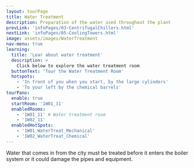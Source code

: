 ```yaml
---
layout: tourPage
title: Water Treatment
description: Preparation of the water used throughout the plant
prevLink: 'infoPages/03-CentrifugalChillers.html'
nextLink: 'infoPages/05-CoolingTowers.html'
image: assets/images/WaterTreatment
nav-menu: true
learning:
  title: 'Lear about water treatment'
  description: >
    Click below to explore the water treatment room
  buttonText: 'Tour the Water Treatment Room'
  hotspots:
    - 'In front of you when you start, by the large cylinders'
    - 'To your left by the chemical barrels'
tourPano:
  enable: true
  startRoom: '1W01_11'
  enabledRooms:
    - '1W01_11' # Water treatment room
    - '1W02_11'
  enabledHotSpots:
    - '1W01_WaterTreat_Mechanical'
    - '1W02_WaterTreat_Chemical'
---
```

Water that comes in from the city must be treated before it enters the boiler system
or it could damage the pipes and equipment.
